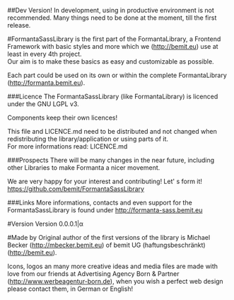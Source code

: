 ##Dev Version!
In development, using in productive environment is not recommended.
Many things need to be done at the moment, till the first release.

#FormantaSassLibrary 
is the first part of the FormantaLibrary, a Frontend Framework with basic styles and more which we (http://bemit.eu) use at least in every 4th project.  
Our aim is to make these basics as easy and customizable as possible.

Each part could be used on its own or within the complete FormantaLibrary (http://formanta.bemit.eu).

###Licence
The FormantaSassLibrary (like FormantaLibrary) is licenced under the GNU LGPL v3.

Components keep their own licences!

This file and LICENCE.md need to be distributed and not changed when redistributing the library/application or using parts of it.  
For more informations read: LICENCE.md

###Prospects
There will be many changes in the near future, including other Libraries to make Formanta a nicer movement.

We are very happy for your interest and contributing! Let' s form it!  
https://github.com/bemit/FormantaSassLibrary

###Links
More informations, contacts and even support for the FormantaSassLibrary is found under http://formanta-sass.bemit.eu

#Version
Version 0.0.0.1|α

#Made by
Original author of the first versions of the library is Michael Becker (http://mbecker.bemit.eu) of bemit UG (haftungsbeschränkt) (http://bemit.eu).

Icons, logos an many more creative ideas and media files are made with love from our friends at Advertising Agency Born & Partner (http://www.werbeagentur-born.de), when you wish a perfect web design please contact them, in German or English!